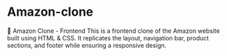 # Amazon-clone
🛒 Amazon Clone - Frontend This is a frontend clone of the Amazon website built using HTML &amp; CSS. It replicates the layout, navigation bar, product sections, and footer while ensuring a responsive design.
